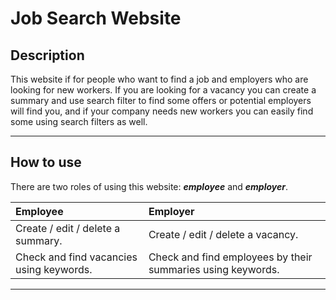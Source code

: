 # Job Search Website
## Description
This website if for people who want to find a job and employers who are 
looking for new workers. If you are looking for a vacancy you can create a 
summary and use search filter to find some offers or potential employers 
will find you, and if your company needs new workers you can easily find 
some using search filters as well.
***
## How to use
There are two roles of using this website: **_employee_** and **_employer_**.

| Employee | Employer | 
|:----------------|:---------|
| Create / edit / delete a summary. | Create / edit / delete a vacancy. |
| Check and find vacancies using keywords. | Check and find employees by their summaries using keywords. |
***


 